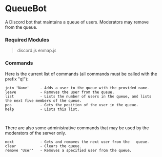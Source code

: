 # QueueBot

A Discord bot that maintains a queue of users. Moderators may remove from the queue.

### Required Modules
> discord.js
> enmap.js


### Commands
Here is the current list of commands (all commands must be called with the prefix "q!"):
```
join 'Name' 	- Adds a user to the queue with the provided name.
leave 			- Removes the user from the queue.
list			- Lists the number of users in the queue, and lists the next five members of the queue.
pos				- Gets the position of the user in the queue.
help			- Lists this list.
```

<br />

There are also some administrative commands that may be used by the moderators of the server only.
```
next			- Gets and removes the next user from the 	queue.
clear			- Clears the queue.
remove 'User' 	- Removes a specified user from the queue.
```
